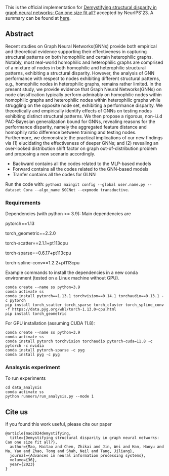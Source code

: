 This is the official implementation for [Demystifying structural disparity in graph neural networks: Can one size fit all?](https://proceedings.neurips.cc/paper_files/paper/2023/file/74f1edadbdf495e7258ee8db7b1d3acd-Paper-Conference.pdf) accepted by NeurIPS'23. A summary can be found at [here](https://haitaomao.github.io/categories/ResearchSummary/#section134).


## Abstract

Recent studies on Graph Neural Networks(GNNs) provide both empirical and theoretical evidence supporting their effectiveness in capturing structural patterns on both homophilic and certain heterophilic graphs. Notably, most real-world homophilic and heterophilic graphs are comprised of a mixture of nodes in both homophilic and heterophilic structural patterns, exhibiting a structural disparity. However, the analysis of GNN performance with respect to nodes exhibiting different structural patterns, e.g., homophilic nodes in heterophilic graphs, remains rather limited. In the present study, we provide evidence that Graph Neural Networks(GNNs) on node classification typically perform admirably on homophilic nodes within homophilic graphs and heterophilic nodes within heterophilic graphs while struggling on the opposite node set, exhibiting a performance disparity. We theoretically and empirically identify effects of GNNs on testing nodes exhibiting distinct structural patterns. We then propose a rigorous, non-i.i.d PAC-Bayesian generalization bound for GNNs, revealing reasons for the performance disparity, namely the aggregated feature distance and homophily ratio difference between training and testing nodes. Furthermore, we demonstrate the practical implications of our new findings via (1) elucidating the effectiveness of deeper GNNs; and (2) revealing an over-looked distribution shift factor on graph out-of-distribution problem and proposing a new scenario accordingly.


- Backward contains all the codes related to the MLP-based models
- Forward contains all the codes related to the GNN-based models
- Tranfer contains all the codes for GLNN

Run the code with: `python3 maingit config --global user.name.py --dataset Cora --algo_name SGCNet --expmode transductive`.

### Requirements

Dependencies (with python >= 3.9):
Main dependencies are

pytorch==1.13

torch_geometric==2.2.0

torch-scatter==2.1.1+pt113cpu

torch-sparse==0.6.17+pt113cpu

torch-spline-conv==1.2.2+pt113cpu


Example commands to install the dependencies in a new conda environment (tested on a Linux machine without GPU).

```
conda create --name ss python=3.9
conda activate ss
conda install pytorch==1.13.1 torchvision==0.14.1 torchaudio==0.13.1 -c pytorch
pip install torch_scatter torch_sparse torch_cluster torch_spline_conv -f https://data.pyg.org/whl/torch-1.13.0+cpu.html
pip install torch_geometric
```


For GPU installation (assuming CUDA 11.8): 

```
conda create --name ss python=3.9
conda activate ss
conda install pytorch torchvision torchaudio pytorch-cuda=11.8 -c pytorch -c nvidia
conda install pytorch-sparse -c pyg
conda install pyg -c pyg
```

### Analsysis experiment 

To run experiments

```
cd data_analysis
conda activate ss
python runners/run_analysis.py --mode 1
```

## Cite us

If you found this work useful, please cite our paper

```
@article{mao2024demystifying,
  title={Demystifying structural disparity in graph neural networks: Can one size fit all?},
  author={Mao, Haitao and Chen, Zhikai and Jin, Wei and Han, Haoyu and Ma, Yao and Zhao, Tong and Shah, Neil and Tang, Jiliang},
  journal={Advances in neural information processing systems},
  volume={36},
  year={2023}
}
```
